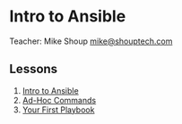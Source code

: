 # Intro to Ansible

Teacher: Mike Shoup <mike@shouptech.com>

## Lessons

1. [Intro to Ansible](01_intro_to_ansible.md)
2. [Ad-Hoc Commands](02_ad-hoc_commands.md)
3. [Your First Playbook](03_your-first-playbook.md)
